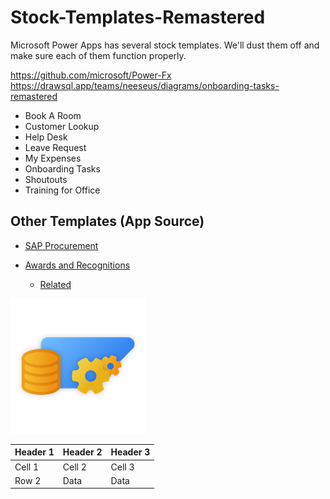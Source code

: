 # Stock-Templates-Remastered

Microsoft Power Apps has several stock templates. We'll dust them off and make sure each of them function properly.

https://github.com/microsoft/Power-Fx
https://drawsql.app/teams/neeseus/diagrams/onboarding-tasks-remastered


- Book A Room 
- Customer Lookup
- Help Desk
- Leave Request
- My Expenses
- Onboarding Tasks
- Shoutouts
- Training for Office

## Other Templates (App Source)

- [SAP Procurement](https://appsource.microsoft.com/en-us/product/dynamics-365/powerplatformtemplates.mpa-sapprocurement)



- [Awards and Recognitions](https://appsource.microsoft.com/en-us/product/dynamics-365/powerplatformtemplates.mpa-awardsandrecognitionapp?tab=Overview)
  - [Related](https://appsource.microsoft.com/en-us/product/dynamics-365/powerplatformtemplates.mpa-awardsandrecognitioncopilot?tab=Overview)

![SAPProcurement](Assets/SAPProcurement.png)

| Header 1 | Header 2 | Header 3 |
|----------|----------|----------|
| Cell 1   | Cell 2   | Cell 3   |
| Row 2    | Data     | Data     |